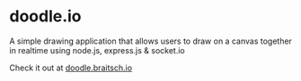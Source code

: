 doodle.io
===========

A simple drawing application that allows users to draw on a canvas together in realtime using node.js, express.js &amp; socket.io

Check it out at [doodle.braitsch.io](http://doodle.braitsch.io/)